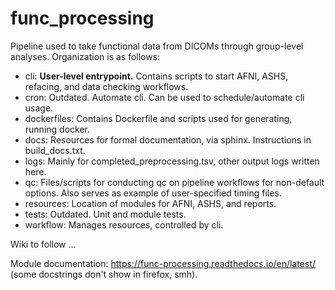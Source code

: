 # func_processing
Pipeline used to take functional data from DICOMs through group-level analyses. Organization is as follows:

- cli: **User-level entrypoint.** Contains scripts to start AFNI, ASHS, refacing, and data checking workflows.
- cron: Outdated. Automate cli. Can be used to schedule/automate cli usage.
- dockerfiles: Contains Dockerfile and scripts used for generating, running docker.
- docs: Resources for formal documentation, via sphinx. Instructions in build_docs.txt.
- logs: Mainly for completed_preprocessing.tsv, other output logs written here.
- qc: Files/scripts for conducting qc on pipeline workflows for non-default options. Also serves as example of user-specified timing files.
- resources: Location of modules for AFNI, ASHS, and reports.
- tests: Outdated. Unit and module tests.
- workflow: Manages resources, controlled by cli.

Wiki to follow ...

Module documentation: https://func-processing.readthedocs.io/en/latest/ (some docstrings don't show in firefox, smh).
